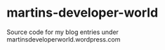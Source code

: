 martins-developer-world
=======================

Source code for my blog entries under martinsdeveloperworld.wordpress.com

